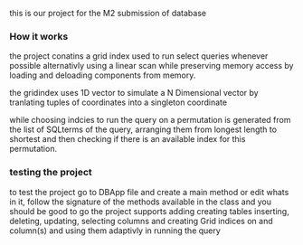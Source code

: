 this is our project for the M2 submission of database 


### How it works 

the project conatins a grid index used to run select queries whenever possible alternativly using a linear scan while preserving memory 
access by loading and deloading components from memory.

the gridindex uses 1D vector to simulate a N Dimensional vector by tranlating tuples of coordinates into a singleton coordinate 

while choosing indcies to run the query on a permutation is generated from the list of SQLterms of the query, arranging them from longest length to shortest and then checking if there is an available index for this permutation.

### testing the project 

to test the project go to DBApp file and create a main method or edit whats in it, follow the signature of the methods available in the class and you should be good to go the project supports adding creating tables inserting, deleting, updating, selecting columns and creating Grid indices on and column(s) and using them adaptivly in running the query 
